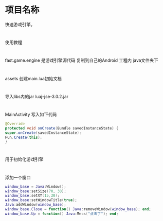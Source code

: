 # 项目名称
快速游戏引擎。
#
使用教程
#
fast.game.engine 是游戏引擎源代码 复制到自己的Android 工程内 java文件夹下
#
assets 创建main.lua初始文档
#
导入libs内的jar luaj-jse-3.0.2.jar
#
MainActivity 写入如下代码
```Java
@Override
protected void onCreate(Bundle savedInstanceState) {
super.onCreate(savedInstanceState);
Fun.Create(this);
}
```
#
用于初始化游戏引擎
#
添加一个窗口
```Lua
window_base = Java:Window();
window_base:setSize(70, 30);
window_base:setXY(15,30);
window_base:setWindowTitle(true);
Java:addWindow(window_base);
window_base.Close = function() Java:removeWindow(window_base); end;
window_base.Up = function() Java:Mess("点击了"); end;
```